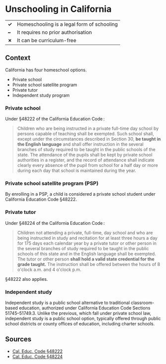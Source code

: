# Unschooling in California

|       |                                            |
| ----- | ------------------------------------------ |
| **✓** | Homeschooling is a legal form of schooling |
| **~** | It requires no prior authorisation         |
| **✗** | It can be curriculum-free                  |

## Context

California has four homeschool options.

- Private school
- Private school satellite program
- Private tutor
- Independent study program

### Private school

Under §48222 of the California Education Code :

> Children who are being instructed in a private full-time day school by persons capable of teaching shall be exempted. Such school shall, except under the circumstances described in Section 30, **be taught in the English language** and shall offer instruction in the several branches of study required to be taught in the public schools of the state. The attendance of the pupils shall be kept by private school authorities in a register, and the record of attendance shall indicate clearly every absence of the pupil from school for a half day or more during each day that school is maintained during the year.

### Private school satellite program (PSP)

By enrolling in a PSP, a child is considered a private school student under California Education Code §48222.

### Private tutor

Under §48224 of the California Education Code :

> Children not attending a private, full-time, day school and who are being instructed in study and recitation for at least three hours a day for 175 days each calendar year by a private tutor or other person in the several branches of study required to be taught in the public schools of this state and in the English language shall be exempted. The tutor or other person **shall hold a valid state credential for the grade taught.** The instruction shall be offered between the hours of 8 o'clock a.m. and 4 o'clock p.m.

§48222 also applies.

### Independent study

Independent study is a public school alternative to traditional classroom-based education, authorized under California Education Code Sections 51745–51749.3.
Unlike the previous, which fall under private school law, independent study is a public school option, typically offered through public school districts or county offices of education, including charter schools.

## Sources

- [Cal. Educ. Code §48222](https://leginfo.legislature.ca.gov/faces/codes_displaySection.xhtml?sectionNum=48222&lawCode=EDC)
- [Cal. Educ. Code §48224](https://leginfo.legislature.ca.gov/faces/codes_displaySection.xhtml?lawCode=EDC&sectionNum=48224)

